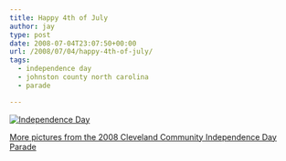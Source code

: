 ```yaml
---
title: Happy 4th of July
author: jay
type: post
date: 2008-07-04T23:07:50+00:00
url: /2008/07/04/happy-4th-of-july/
tags:
  - independence day
  - johnston county north carolina
  - parade

---
```

[![Independence Day][1]][2]

[More pictures from the 2008 Cleveland Community Independence Day Parade][3]

 [1]: http://farm4.static.flickr.com/3045/2636895319_71170d7ab5.jpg
 [2]: http://www.flickr.com/photos/rambleon/2636895319/ (Independence Day by rambleon, on Flickr)
 [3]: http://www.flickr.com/photos/rambleon/sets/72157605977409968/show/